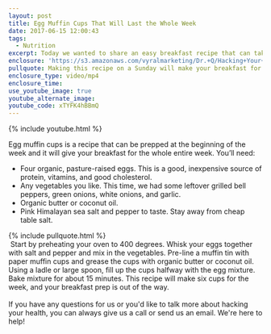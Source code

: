 ```yaml
---
layout: post
title: Egg Muffin Cups That Will Last the Whole Week
date: 2017-06-15 12:00:43
tags:
  - Nutrition
excerpt: Today we wanted to share an easy breakfast recipe that can take meal prep out of your morning routine for an entire week.
enclosure: 'https://s3.amazonaws.com/vyralmarketing/Dr.+Q/Hacking+Your+Health+Breakfast+Meal+Prep.mp4'
pullquote: Making this recipe on a Sunday will make your breakfast for the whole week.
enclosure_type: video/mp4
enclosure_time:
use_youtube_image: true
youtube_alternate_image:
youtube_code: xTYFK4hBBmQ
---
```



{% include youtube.html %}

Egg muffin cups is a recipe that can be prepped at the beginning of the week and it will give your breakfast for the whole entire week. You’ll need:

* Four organic, pasture-raised eggs. This is a good, inexpensive source of protein, vitamins, and good cholesterol.
* Any vegetables you like. This time, we had some leftover grilled bell peppers, green onions, white onions, and garlic.
* Organic butter or coconut oil.
* Pink Himalayan sea salt and pepper to taste. Stay away from cheap table salt.

{% include pullquote.html %}&nbsp;
<br>&nbsp;Start by preheating your oven to 400 degrees. Whisk your eggs together with salt and pepper and mix in the vegetables. Pre-line a muffin tin with paper muffin cups and grease the cups with organic butter or coconut oil. Using a ladle or large spoon, fill up the cups halfway with the egg mixture. Bake mixture for about 15 minutes. This recipe will make six cups for the week, and your breakfast prep is out of the way.
<br>&nbsp;
<br>If you have any questions for us or you'd like to talk more about hacking your health, you can always give us a call or send us an email. We're here to help!